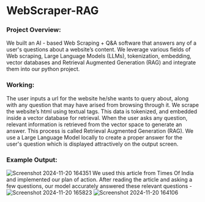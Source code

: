# WebScraper-RAG
### Project Overview:
We built an AI - based Web Scraping + Q&A software that answers any of a user's questions about a website’s content. We leverage various fields of Web scraping, Large Language Models (LLMs), tokenization, embedding, vector databases and Retrieval Augmented Generation (RAG) and integrate them into our python project. 
### Working:
The user inputs a url for the website he/she wants to query about, along with any question that may have arised from browsing through it. We scrape the website’s html using textual tags. This data is tokenized, and embedded inside a vector database for retrieval. When the user asks any question, relevant information is retrieved from the vector space to generate an answer. This process is called Retrieval Augmented Generation (RAG). We use a Large Language Model locally to create a proper answer for the user's question which is displayed attractively on the output screen.
### Example Output:
![Screenshot 2024-11-20 164351](https://github.com/user-attachments/assets/9d294aca-88ca-4521-84d1-0f11843c2994)
We used this article from Times Of India and implemented our plan of action. After reading the article and asking a few questions, our model accurately answered these relevant questions - 
![Screenshot 2024-11-20 165823](https://github.com/user-attachments/assets/6854a027-2df1-4518-8be9-b101d5fab583)
![Screenshot 2024-11-20 164106](https://github.com/user-attachments/assets/165007b3-1679-499f-8df0-51daa9679d1c)
